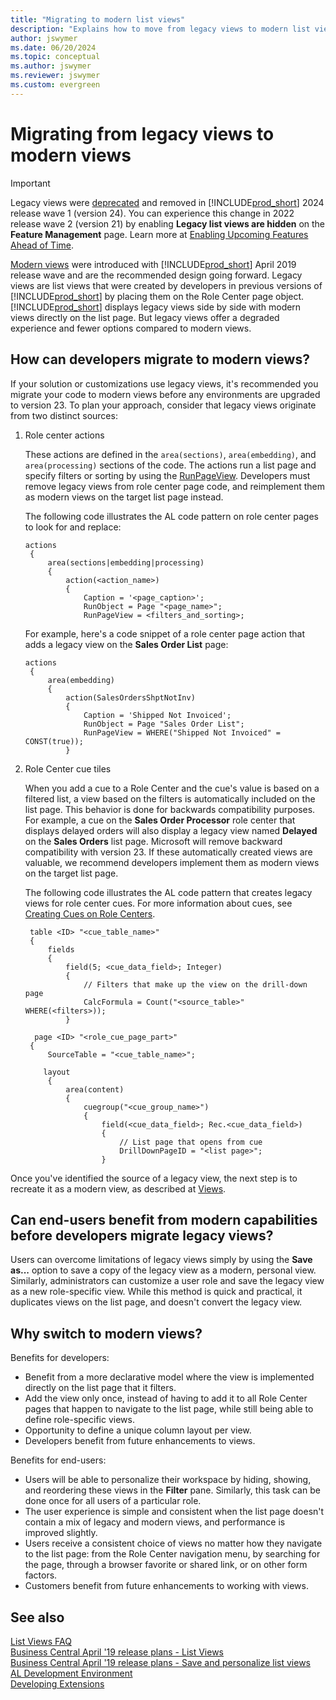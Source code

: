 ```yaml
---
title: "Migrating to modern list views"
description: "Explains how to move from legacy views to modern list views in Business Central."
author: jswymer
ms.date: 06/20/2024
ms.topic: conceptual
ms.author: jswymer
ms.reviewer: jswymer
ms.custom: evergreen
---
```


# Migrating from legacy views to modern views

> [!IMPORTANT]
> Legacy views were [deprecated](../upgrade/deprecated-features-platform.md#views) and removed in [!INCLUDE[prod_short](includes/prod_short.md)] 2024 release wave 1 (version 24). You can experience this change in 2022 release wave 2 (version 21) by enabling **Legacy list views are hidden** on the **Feature Management** page. Learn more at [Enabling Upcoming Features Ahead of Time](../administration/feature-management.md).  
 
[Modern views](devenv-views.md) were introduced with [!INCLUDE[prod_short](includes/prod_short.md)] April 2019 release wave and are the recommended design going forward. Legacy views are list views that were created by developers in previous versions of [!INCLUDE[prod_short](includes/prod_short.md)] by placing them on the Role Center page object. [!INCLUDE[prod_short](includes/prod_short.md)] displays legacy views side by side with modern views directly on the list page. But legacy views offer a degraded experience and fewer options compared to modern views.  

## How can developers migrate to modern views? 

If your solution or customizations use legacy views, it's recommended you migrate your code to modern views before any environments are upgraded to version 23. To plan your approach, consider that legacy views originate from two distinct sources: 

1. Role center actions 

   These actions are defined in the `area(sections)`, `area(embedding)`, and `area(processing)` sections of the code. The actions run a list page and specify filters or sorting by using the [RunPageView](properties/devenv-runpageview-property.md). Developers must remove legacy views from role center page code, and reimplement them as modern views on the target list page instead.

   The following code illustrates the AL code pattern on role center pages to look for and replace:

   ```al
   actions
    {
        area(sections|embedding|processing)
        {
            action(<action_name>)
            {
                Caption = '<page_caption>';                
                RunObject = Page "<page_name>";
                RunPageView = <filters_and_sorting>;

    ```

   For example, here's a code snippet of a role center page action that adds a legacy view on the **Sales Order List** page:

   ```al
   actions
    {
        area(embedding)
        {
            action(SalesOrdersShptNotInv)
            {
                Caption = 'Shipped Not Invoiced';
                RunObject = Page "Sales Order List";
                RunPageView = WHERE("Shipped Not Invoiced" = CONST(true));
            }
   ```

2. Role Center cue tiles 

   When you add a cue to a Role Center and the cue's value is based on a filtered list, a view based on the filters is automatically included on the list page. This behavior is done for backwards compatibility purposes. For example, a cue on the **Sales Order Processor** role center that displays delayed orders will also display a legacy view named **Delayed** on the **Sales Orders** list page. Microsoft will remove backward compatibility with version 23. If these automatically created views are valuable, we recommend developers implement them as modern views on the target list page.

   The following code illustrates the AL code pattern that creates legacy views for role center cues. For more information about cues, see [Creating Cues on Role Centers](devenv-cues-action-tiles.md).

   ```al
    table <ID> "<cue_table_name>"
    {
        fields
        {
            field(5; <cue_data_field>; Integer)
            {
                // Filters that make up the view on the drill-down page
                CalcFormula = Count("<source_table>" WHERE(<filters>));
            }
   ```    

   ```al
     page <ID> "<role_cue_page_part>"
    {
        SourceTable = "<cue_table_name>";
    
       layout
        {
            area(content)
            {
                cuegroup("<cue_group_name>")
                {
                    field(<cue_data_field>; Rec.<cue_data_field>)
                    {
                        // List page that opens from cue
                        DrillDownPageID = "<list page>";
                    }
   ```

   <!-- 
   The following code is a snippet of the AL code that creates the cue and legacy view described above, and illustrates the AL code pattern for role center cues that creates legacy views. For more information about cues, see [Creating Cues on Role Centers](devenv-cues-action-tiles.md).


    ```al
    table 9053 "Sales Cue"
    {
        ...    
        fields
        {
            field(5; Delayed; Integer)
            {
                AccessByPermission = TableData "Sales Shipment Header" = R;
                CalcFormula = Count("Sales Header" WHERE("Document Type" = const(Order),
                                                          Status = const(Released),
                                                          "Completely Shipped" = CONST(false),
                                                          "Shipment Date" = FIELD("Date Filter"),
                                                          "Responsibility Center" = FIELD("Responsibility Center Filter"),
                                                          "Late Order Shipping" = const(true)));
                Caption = 'Delayed';
                Editable = false;
                FieldClass = FlowField;
            }
         ...
    ```
    ```al
    page 9060 "SO Processor Activities"
    {
        Caption = 'Activities';
        PageType = CardPart;
        SourceTable = "Sales Cue";
        ...

        layout
        {
            area(content)
            {
                ...
                cuegroup("Sales Orders Released Not Shipped")
                {
                    ...
                    field(DelayedOrders; DelayedOrders)
                    {
                        Caption = 'Delayed';
                        DrillDownPageID = "Sales Order List";
    
                        trigger OnDrillDown()
                        begin
                            Rec.ShowOrders(Rec.FieldNo(Delayed));
                        end;
                    }
                ...
    ```-->

Once you've identified the source of a legacy view, the next step is to recreate it as a modern view, as described at [Views](devenv-views.md).

## Can end-users benefit from modern capabilities before developers migrate legacy views?

Users can overcome limitations of legacy views simply by using the **Save as...** option to save a copy of the legacy view as a modern, personal view. Similarly, administrators can customize a user role and save the legacy view as a new role-specific view. While this method is quick and practical, it duplicates views on the list page, and doesn't convert the legacy view. 

## Why switch to modern views?

Benefits for developers:

* Benefit from a more declarative model where the view is implemented directly on the list page that it filters. 
* Add the view only once, instead of having to add it to all Role Center pages that happen to navigate to the list page, while still being able to define role-specific views. 
* Opportunity to define a unique column layout per view. 
* Developers benefit from future enhancements to views. 

Benefits for end-users:

* Users will be able to personalize their workspace by hiding, showing, and reordering these views in the **Filter** pane. Similarly, this task can be done once for all users of a particular role.  
* The user experience is simple and consistent when the list page doesn't contain a mix of legacy and modern views, and performance is improved slightly. 
* Users receive a consistent choice of views no matter how they navigate to the list page: from the Role Center navigation menu, by searching for the page, through a browser favorite or shared link, or on other form factors.
* Customers benefit from future enhancements to working with views.

## See also

[List Views FAQ](/dynamics365/business-central/ui-views-faq)  
[Business Central April '19 release plans - List Views](/business-applications-release-notes/April19/dynamics365-business-central/list-views)  
[Business Central April '19 release plans - Save and personalize list views](/business-applications-release-notes/April19/dynamics365-business-central/list-views)  
[AL Development Environment](devenv-reference-overview.md)  
[Developing Extensions](devenv-dev-overview.md)  

